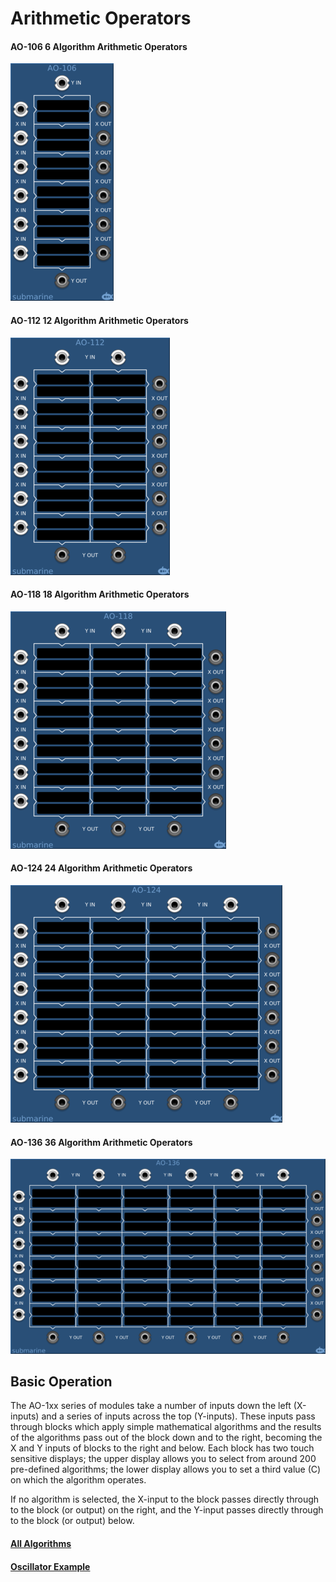 # Arithmetic Operators
#### AO-106 6 Algorithm Arithmetic Operators
![View of the AO-106 - Arithmetic Operators](AO-106.m.png "Arithmetic Operators")
#### AO-112 12 Algorithm Arithmetic Operators
![View of the AO-112 - Arithmetic Operators](AO-112.m.png "Arithmetic Operators")
#### AO-118 18 Algorithm Arithmetic Operators
![View of the AO-118 - Arithmetic Operators](AO-118.m.png "Arithmetic Operators")
#### AO-124 24 Algorithm Arithmetic Operators
![View of the AO-124 - Arithmetic Operators](AO-124.m.png "Arithmetic Operators")
#### AO-136 36 Algorithm Arithmetic Operators
![View of the AO-136 - Arithmetic Operators](AO-136.m.png "Arithmetic Operators")

## Basic Operation

The AO-1xx series of modules take a number of inputs down the left (X-inputs) and a series of inputs across the top (Y-inputs). These inputs pass through blocks which apply simple mathematical algorithms and the results of the algorithms pass out of the block down and to the right, becoming the X and Y inputs of blocks to the right and below. Each block has two touch sensitive displays; the upper display allows you to select from around 200 pre-defined algorithms; the lower display allows you to set a third value (C) on which the algorithm operates.

If no algorithm is selected, the X-input to the block passes directly through to the block (or output) on the right, and the Y-input passes directly through to the block (or output) below.

#### [All Algorithms](AO-list.md)

#### [Oscillator Example](AO-example-osc.md)


